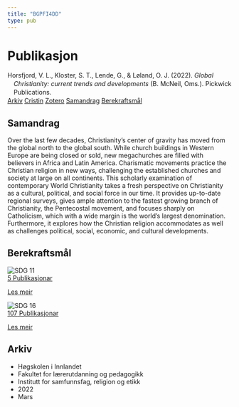 ```yaml
---
title: "BGPFI4DD"
type: pub
---
```

<h1>Publikasjon</h1>
<article id="csl-bib-container-BGPFI4DD" class="csl-bib-container">
  <div class="csl-bib-body" style="line-height: 1.35; padding-left: 1em; text-indent:-1em;">
  <div class="csl-entry">Horsfjord, V. L., Kloster, S. T., Lende, G., &amp; L&#xF8;land, O. J. (2022). <i>Global Christianity: current trends and developments</i> (B. McNeil, Oms.). Pickwick Publications.</div>
</div>
  <div class="csl-bib-buttons">
    <a href="#taxonomy-article-BGPFI4DD" class="csl-bib-button">Arkiv</a>
    <a href="https://app.cristin.no/results/show.jsf?id=2006851" alt="Cristin URL" class="csl-bib-button">Cristin</a>
    <a href="http://zotero.org/groups/5402882/items/BGPFI4DD" alt="Zotero URL" class="csl-bib-button">Zotero</a>
    <a href="#abstract-article-BGPFI4DD" class="csl-bib-button">Samandrag</a>
    <a href="#sdg-article-BGPFI4DD" class="csl-bib-button">Berekraftsmål</a>
  </div>
  <div id="csl-bib-meta-container-BGPFI4DD"></div>
</article>
<div id="csl-bib-meta-BGPFI4DD" class="csl-bib-meta">
  <article id="abstract-article-BGPFI4DD" class="abstract-article">
    <h1>Samandrag</h1>
    Over the last few decades, Christianity’s center of gravity has moved from the global north to the global south. While church buildings in Western Europe are being closed or sold, new megachurches are filled with believers in Africa and Latin America. Charismatic movements practice the Christian religion in new ways, challenging the established churches and society at large on all continents. This scholarly examination of contemporary World Christianity takes a fresh perspective on Christianity as a cultural, political, and social force in our time. It provides up-to-date regional surveys, gives ample attention to the fastest growing branch of Christianity, the Pentecostal movement, and focuses sharply on Catholicism, which with a wide margin is the world’s largest denomination. Furthermore, it explores how the Christian religion accommodates as well as challenges political, social, economic, and cultural developments.
  </article>
  <article id="sdg-article-BGPFI4DD" class="sdg-article">
    <h1>Berekraftsmål</h1>
    <div class="sdg-container"><div id="sdg11" class="sdg"> <img src="{{< params subfolder >}}images/sdg/sdg11_no.png" class="image" alt="SDG 11"> <div class="sdg-overlay"> <a href="{{< params subfolder >}}no/archive/?sdg=11#archive" class="sdg-publication-count"><span>5</span> Publikasjonar</a> <p><a href="NA" class="sdg-read-more">Les meir</a></p> </div> </div> <div id="sdg16" class="sdg"> <img src="{{< params subfolder >}}images/sdg/sdg16_no.png" class="image" alt="SDG 16"> <div class="sdg-overlay"> <a href="{{< params subfolder >}}no/archive/?sdg=16#archive" class="sdg-publication-count"><span>107</span> Publikasjonar</a> <p><a href="NA" class="sdg-read-more">Les meir</a></p> </div> </div></div>
  </article>
  <article id="taxonomy-article-BGPFI4DD" class="taxonomy-article">
    <h1>Arkiv</h1>
    <ul>
      <li>Høgskolen i Innlandet</li>
      <li>Fakultet for lærerutdanning og pedagogikk</li>
      <li>Institutt for samfunnsfag, religion og etikk</li>
      <li>2022</li>
      <li>Mars</li>
    </ul>
  </article>
</div>
